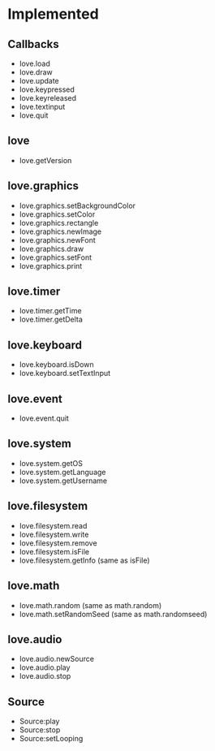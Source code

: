 # Implemented

## Callbacks
- love.load 
- love.draw 
- love.update 
- love.keypressed 
- love.keyreleased 
- love.textinput
- love.quit 

## love
- love.getVersion 

## love.graphics
- love.graphics.setBackgroundColor 
- love.graphics.setColor 
- love.graphics.rectangle 
- love.graphics.newImage 
- love.graphics.newFont 
- love.graphics.draw 
- love.graphics.setFont 
- love.graphics.print 

## love.timer
- love.timer.getTime 
- love.timer.getDelta 

## love.keyboard
- love.keyboard.isDown 
- love.keyboard.setTextInput

## love.event
- love.event.quit 

## love.system
- love.system.getOS
- love.system.getLanguage
- love.system.getUsername

## love.filesystem
- love.filesystem.read
- love.filesystem.write
- love.filesystem.remove
- love.filesystem.isFile
- love.filesystem.getInfo (same as isFile)

## love.math
- love.math.random (same as math.random)
- love.math.setRandomSeed (same as math.randomseed)

## love.audio
- love.audio.newSource 
- love.audio.play
- love.audio.stop 

## Source
- Source:play 
- Source:stop 
- Source:setLooping 